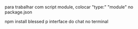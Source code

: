 para trabalhar com script module, colocar "type:" "module" no package.json

npm install blessed p interface do chat no terminal